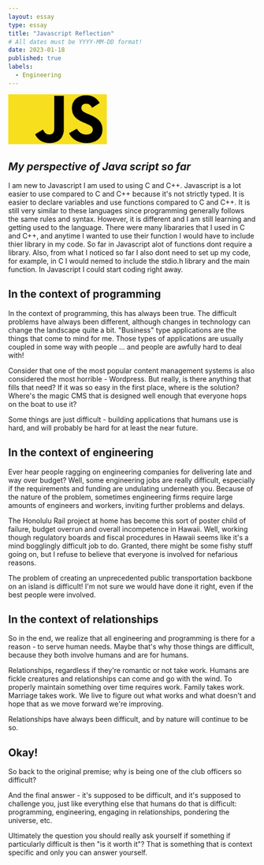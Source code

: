 ```yaml
---
layout: essay
type: essay
title: "Javascript Reflection"
# All dates must be YYYY-MM-DD format!
date: 2023-01-18
published: true
labels:
  - Engineering
---
```


<img width="200px" class="rounded float-start pe-4" src="img/javascript-736400-1.webp">

## *My perspective of Java script so far*


I am new to Javascript I am used to using C and C++. Javascript is a lot easier to use compared to C and C++ because it's not strictly typed. It is easier to declare variables and use functions compared to C and C++. It is still very similar to these languages since programming generally follows the same rules and syntax. However, it is different and I am still learning and getting used to the language. There were many libararies that I used in C and C++, and anytime I wanted to use their function I would have to include thier library in my code. So far in Javascript alot of functions dont require a library. Also, from what I noticed so far I also dont need to set up my code, for example, in C I would nemed to include the stdio.h library and the main function. In Javascript I could start coding right away.


## In the context of programming

In the context of programming, this has always been true. The difficult problems have always been different, although changes in technology can change the landscape quite a bit. "Business" type applications are the things that come to mind for me. Those types of applications are usually coupled in some way with people ... and people are awfully hard to deal with!

Consider that one of the most popular content management systems is also considered the most horrible - Wordpress. But really, is there anything that fills that need? If it was so easy in the first place, where is the solution? Where's the magic CMS that is designed well enough that everyone hops on the boat to use it?

Some things are just difficult - building applications that humans use is hard, and will probably be hard for at least the near future.

## In the context of engineering

Ever hear people ragging on engineering companies for delivering late and way over budget? Well, some engineering jobs are really difficult, especially if the requirements and funding are undulating underneath you. Because of the nature of the problem, sometimes engineering firms require large amounts of engineers and workers, inviting further problems and delays.

The Honolulu Rail project at home has become this sort of poster child of failure, budget overrun and overall incompetence in Hawaii. Well, working though regulatory boards and fiscal procedures in Hawaii seems like it's a mind bogglingly difficult job to do. Granted, there might be some fishy stuff going on, but I refuse to believe that everyone is involved for nefarious reasons.

The problem of creating an unprecedented public transportation backbone on an island is difficult! I'm not sure we would have done it right, even if the best people were involved.

## In the context of relationships

So in the end, we realize that all engineering and programming is there for a reason - to serve human needs. Maybe that's why those things are difficult, because they both involve humans and are for humans.

Relationships, regardless if they're romantic or not take work. Humans are fickle creatures and relationships can come and go with the wind. To properly maintain something over time requires work. Family takes work. Marriage takes work. We live to figure out what works and what doesn't and hope that as we move forward we're improving.

Relationships have always been difficult, and by nature will continue to be so.

## Okay!

So back to the original premise; why is being one of the club officers so difficult?

And the final answer - it's supposed to be difficult, and it's supposed to challenge you, just like everything else that humans do that is difficult: programming, engineering, engaging in relationships, pondering the universe, etc.

Ultimately the question you should really ask yourself if something if particularly difficult is then "is it worth it"? That is something that is context specific and only you can answer yourself.
